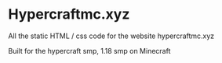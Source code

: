 # Hypercraftmc.xyz 

All the static HTML / css code for the website hypercraftmc.xyz


Built for the hypercraft smp, 1.18 smp on Minecraft 
